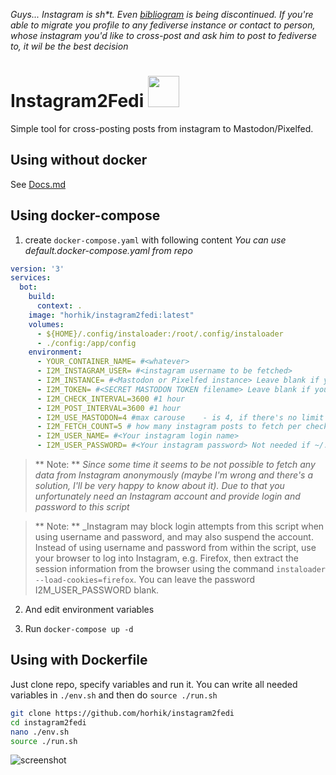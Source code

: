 _Guys... Instagram is sh*t. Even [bibliogram](https://www.reddit.com/r/privacy/comments/wrczxc/bibliogram_is_being_discontinued/) 
is being discontinued. If you're able to migrate you profile to any fediverse instance or contact to person, whose 
instagram you'd like to cross-post and ask him to post to fediverse to, it wil be the best decision_

# Instagram2Fedi <span><img width="50px" src="https://upload.wikimedia.org/wikipedia/commons/9/93/Fediverse_logo_proposal.svg"></span>

Simple tool for cross-posting posts from instagram to Mastodon/Pixelfed.

## Using without docker
See [Docs.md](./Docs.md)

## Using docker-compose

1. create `docker-compose.yaml` with following content
_You can use default.docker-compose.yaml from repo_
``` yaml
version: '3'
services:
  bot:
    build:
      context: .
    image: "horhik/instagram2fedi:latest"
    volumes:
      - ${HOME}/.config/instaloader:/root/.config/instaloader
      - ./config:/app/config
    environment:
      - YOUR_CONTAINER_NAME= #<whatever>
      - I2M_INSTAGRAM_USER= #<instagram username to be fetched>
      - I2M_INSTANCE= #<Mastodon or Pixelfed instance> Leave blank if you use src/create_credentials.py.
      - I2M_TOKEN= #<SECRET MASTODON TOKEN filename> Leave blank if you use src/create_credentials.py.
      - I2M_CHECK_INTERVAL=3600 #1 hour
      - I2M_POST_INTERVAL=3600 #1 hour
      - I2M_USE_MASTODON=4 #max carouse    - is 4, if there's no limit set to -1
      - I2M_FETCH_COUNT=5 # how many instagram posts to fetch per check_interval
      - I2M_USER_NAME= #<Your instagram login name>
      - I2M_USER_PASSWORD= #<Your instagram password> Not needed if ~/.config/instaloader/session-${I2M_USER_NAME} exists.
```

> ** Note: ** _Since some time it seems to be not possible to fetch any data from Instagram anonymously (maybe I'm wrong 
and there's a solution, I'll be very happy to know about it). Due to that you unfortunately need an Instagram account 
and provide login and password to this script_

> ** Note: ** _Instagram may block login attempts from this script when using username and password, 
and may also suspend the account. Instead of using username and password from within the script, use your
browser to log into Instagram, e.g. Firefox, then extract the session information from the browser using the command
`instaloader --load-cookies=firefox`. You can leave the password I2M_USER_PASSWORD blank.

2. And edit environment variables

3. Run `docker-compose up -d`


## Using with Dockerfile

Just clone repo, specify variables and run it.
You can write all needed variables in `./env.sh` and then do `source ./run.sh`

``` bash
git clone https://github.com/horhik/instagram2fedi
cd instagram2fedi
nano ./env.sh
source ./run.sh
```


![screenshot](./img.png)
